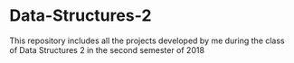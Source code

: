 # Data-Structures-2

This repository includes all the projects developed by me during the class of Data Structures 2 in the second semester of 2018

